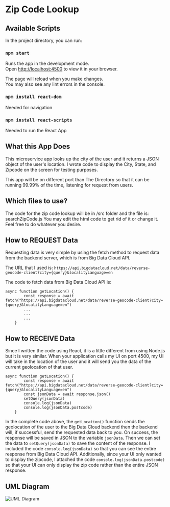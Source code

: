 # Zip Code Lookup

## Available Scripts

In the project directory, you can run:

### `npm start`

Runs the app in the development mode.\
Open [http://localhost:4500](http://localhost:4500) to view it in your browser.

The page will reload when you make changes.\
You may also see any lint errors in the console.

### `npm install react-dom`

Needed for navigation

### `npm install react-scripts`

Needed to run the React App

## What this App Does

This microservice app looks up the city of the user and it returns a JSON object of the user's location. I wrote code to display the City, State, and Zipcode on the screen for testing purposes. 

This app will be on different port than The Directory so that it can be running 99.99% of the time, listening for request from users. 

## Which files to use?

The code for the zip code lookup will be in /src folder and the file is: searchZipCode.js
You may edit the html code to get rid of it or change it. Feel free to do whatever you desire. 

## How to REQUEST Data
Requesting data is very simple by using the fetch method to request data from the backend server, which is from Big Data Cloud API. 

The URL that I used is: `https://api.bigdatacloud.net/data/reverse-geocode-client?city={query}&localityLanguage=en`

The code to fetch data from Big Data Cloud API is: 
```JS
async function getLocation() {
        const response = await fetch("https://api.bigdatacloud.net/data/reverse-geocode-client?city={query}&localityLanguage=en")
        ...
        ...
        ...
    }
```

## How to RECEIVE Data
Since I written the code using React, it is a little different from using Node.js but it is very similar. When your application calls my UI on port 4500, my UI will take in the location of the user and it will send you the data of the current geolocation of that user.

```JS
async function getLocation() {
        const response = await fetch("https://api.bigdatacloud.net/data/reverse-geocode-client?city={query}&localityLanguage=en")
        const jsonData = await response.json()
        setQuery(jsonData)
        console.log(jsonData)
        console.log(jsonData.postcode)
    }
```
In the complete code above, the `getLocation()` function sends the geolocation of the user to the Big Data Cloud backend then the backend will, if successful, send the requested data back to you. On success, the response will be saved in JSON to the variable `jsonData`. Then we can set the data to `setQuery(jsonData)` to save the content of the response. I included the code `console.log(jsonData)` so that you can see the entire response from Big Data Cloud API. Additionally, since your UI only wanted to display the zipcode, I attached the code `console.log(jsonData.postcode)` so that your UI can only display the zip code rather than the entire JSON response.  

## UML Diagram
![UML Diagram](https://user-images.githubusercontent.com/13703308/236877383-c2a2fdf7-7b51-4d1d-b9f6-94c472b8c0c0.png)


